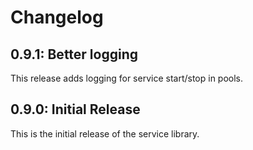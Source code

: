 # Changelog

## 0.9.1: Better logging

This release adds logging for service start/stop in pools.

## 0.9.0: Initial Release

This is the initial release of the service library.
